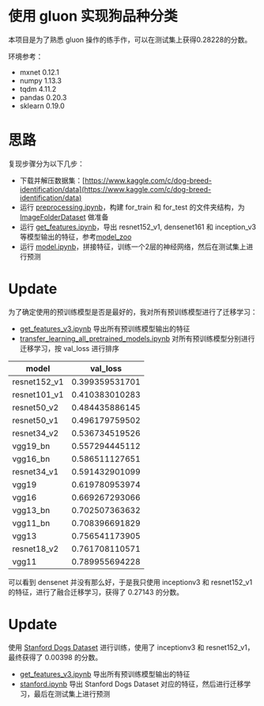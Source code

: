 # 使用 gluon 实现狗品种分类

本项目是为了熟悉 gluon 操作的练手作，可以在测试集上获得0.28228的分数。

环境参考：

* mxnet 0.12.1
* numpy 1.13.3
* tqdm 4.11.2
* pandas 0.20.3
* sklearn 0.19.0

# 思路

复现步骤分为以下几步：

* 下载并解压数据集：[https://www.kaggle.com/c/dog-breed-identification/data](https://www.kaggle.com/c/dog-breed-identification/data)
* 运行 [preprocessing.ipynb](preprocessing.ipynb)，构建 for_train 和 for_test 的文件夹结构，为 [ImageFolderDataset](https://mxnet.incubator.apache.org/api/python/gluon/data.html?highlight=imagefolderdataset#mxnet.gluon.data.vision.ImageFolderDataset) 做准备
* 运行 [get_features.ipynb](get_features.ipynb)，导出 resnet152_v1, densenet161 和 inception_v3 等模型输出的特征，参考[model_zoo](https://mxnet.incubator.apache.org/versions/master/api/python/gluon/model_zoo.html)
* 运行 [model.ipynb](model.ipynb)，拼接特征，训练一个2层的神经网络，然后在测试集上进行预测

# Update

为了确定使用的预训练模型是否是最好的，我对所有预训练模型进行了迁移学习：

* [get_features_v3.ipynb](get_features_v3.ipynb) 导出所有预训练模型输出的特征
* [transfer_learning_all_pretrained_models.ipynb](transfer_learning_all_pretrained_models.ipynb) 对所有预训练模型分别进行迁移学习，按 val_loss 进行排序

model | val_loss
----|----
resnet152_v1 | 0.399359531701
resnet101_v1 | 0.410383010283
resnet50_v2 | 0.484435886145
resnet50_v1 | 0.496179759502
resnet34_v2 | 0.536734519526
vgg19_bn | 0.557294445112
vgg16_bn | 0.586511127651
resnet34_v1 | 0.591432901099
vgg19 | 0.619780953974
vgg16 | 0.669267293066
vgg13_bn | 0.702507363632
vgg11_bn | 0.708396691829
vgg13 | 0.756541173905
resnet18_v2 | 0.761708110571
vgg11 | 0.789955694228

可以看到 densenet 并没有那么好，于是我只使用 inceptionv3 和 resnet152_v1 的特征，进行了融合迁移学习，获得了 0.27143 的分数。

# Update

使用 [Stanford Dogs Dataset](http://vision.stanford.edu/aditya86/ImageNetDogs/) 进行训练，使用了 inceptionv3 和 resnet152_v1，最终获得了 0.00398 的分数。

* [get_features_v3.ipynb](get_features_v3.ipynb) 导出所有预训练模型输出的特征
* [stanford.ipynb](stanford.ipynb) 导出 Stanford Dogs Dataset 对应的特征，然后进行迁移学习，最后在测试集上进行预测
